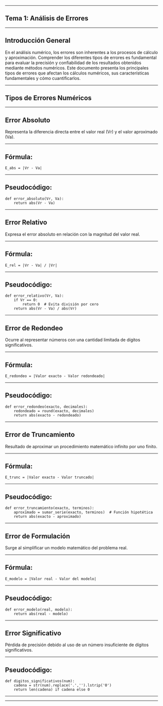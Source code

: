 ------------------------------
Tema 1: Análisis de Errores
------------------------------
------------------------------
Introducción General
------------------------------

En el análisis numérico, los errores son inherentes a los procesos de cálculo y aproximación. Comprender los diferentes tipos de errores es fundamental para evaluar la precisión y confiabilidad de los resultados obtenidos mediante métodos numéricos. Este documento presenta los principales tipos de errores que afectan los cálculos numéricos, sus características fundamentales y cómo cuantificarlos.

------------------------------
Tipos de Errores Numéricos
------------------------------
------------------------------
Error Absoluto
------------------------------
Representa la diferencia directa entre el valor real (Vr) y el valor aproximado (Va).

------------------------------
Fórmula: 
------------------------------
`E_abs = |Vr - Va|`

------------------------------
Pseudocódigo:
------------------------------
```
def error_absoluto(Vr, Va):
    return abs(Vr - Va)
```
------------------------------
Error Relativo
------------------------------
Expresa el error absoluto en relación con la magnitud del valor real.

------------------------------
Fórmula:
------------------------------
`E_rel = |Vr - Va| / |Vr|`

------------------------------
Pseudocódigo:
------------------------------
```
def error_relativo(Vr, Va):
    if Vr == 0:
        return 0  # Evita división por cero
    return abs(Vr - Va) / abs(Vr)
```
------------------------------
 Error de Redondeo
------------------------------

Ocurre al representar números con una cantidad limitada de dígitos significativos.

------------------------------
Fórmula:
------------------------------
`E_redondeo = |Valor exacto - Valor redondeado|`

------------------------------
Pseudocódigo:
------------------------------
```
def error_redondeo(exacto, decimales):
    redondeado = round(exacto, decimales)
    return abs(exacto - redondeado)
```
------------------------------
Error de Truncamiento
------------------------------

Resultado de aproximar un procedimiento matemático infinito por uno finito.

------------------------------
Fórmula:
------------------------------
`E_trunc = |Valor exacto - Valor truncado|`

------------------------------

Pseudocódigo:
------------------------------
```
def error_truncamiento(exacto, terminos):
    aproximado = sumar_serie(exacto, terminos)  # Función hipotética
    return abs(exacto - aproximado)
```
------------------------------
Error de Formulación
------------------------------

Surge al simplificar un modelo matemático del problema real.

------------------------------
Fórmula:
------------------------------
`E_modelo = |Valor real - Valor del modelo|`

------------------------------

Pseudocódigo:
------------------------------
```
def error_modelo(real, modelo):
    return abs(real - modelo)
```
------------------------------
Error Significativo
------------------------------

Pérdida de precisión debido al uso de un número insuficiente de dígitos significativos.

------------------------------

Pseudocódigo:
------------------------------
```
def digitos_significativos(num):
    cadena = str(num).replace('.','').lstrip('0')
    return len(cadena) if cadena else 0
```
------------------------------
------------------------------
